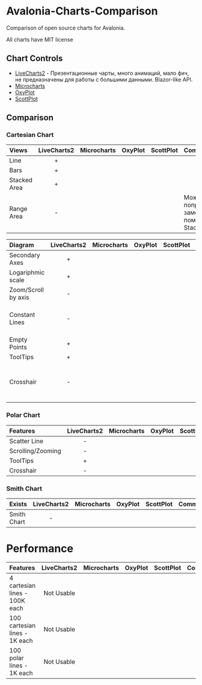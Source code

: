 # Avalonia-Charts-Comparison
Comparison of open source charts for Avalonia.

All charts have MIT license

## Chart Controls
* [LiveCharts2](https://github.com/beto-rodriguez/LiveCharts2) - Презентационные чарты, много анимаций, мало фич, не предназначены для работы с большими данными. Blazor-like API.
* [Microcharts](https://github.com/AvaloniaCommunity/Avalonia.Microcharts)
* [OxyPlot](https://github.com/oxyplot/oxyplot-avalonia)
* [ScottPlot](https://github.com/ScottPlot/ScottPlot)

## Comparison

### Cartesian Chart

Views        | LiveCharts2 | Microcharts | OxyPlot | ScottPlot | Comment
:----------- | :---------: | :---------: | :-----: | :-------: | :------
Line         |      +      |             |         |           |
Bars         |      +      |             |         |           |
Stacked Area |      +      |             |         |           |
Range Area   |      -      |             |         |           | Можно попробовать заменить с помощью Stacked Area

Diagram             | LiveCharts2 | Microcharts | OxyPlot | ScottPlot | Comment
:------------------ | :---------: | :---------: | :-----: | :-------: | :------
Secondary Axes      |      +      |             |         |           |
Logariphmic scale   |      +      |             |         |           |
Zoom/Scroll by axis |      -      |             |         |           |
Constant Lines      |      -      |             |         |           | Можно заменить обычной Line серией
Empty Points        |      +      |             |         |           |
ToolTips            |      +      |             |         |           |
Crosshair           |      -      |             |         |           | Тултип на максималках (не нужно точного попадания)

### Polar Chart

Features             | LiveCharts2 | Microcharts | OxyPlot | ScottPlot | Comment
:------------------- | :---------: | :---------: | :-----: | :-------: | :------
Scatter Line         |      -      |             |         |           |
Scrolling/Zooming    |      -      |             |         |           |
ToolTips             |      +      |             |         |           |
Crosshair            |      -      |             |         |           |

### Smith Chart

Exists              | LiveCharts2 | Microcharts | OxyPlot | ScottPlot | Comment
:------------------ | :---------: | :---------: | :-----: | :-------: | :------
Smith Chart         |      -      |             |         |           |

# Performance

Features                       | LiveCharts2 | Microcharts | OxyPlot | ScottPlot | Comment
:----------------------------- | :---------: | :---------: | :-----: | :-------: | :------
4 cartesian lines - 100K each  | Not Usable  |             |         |           |
100 cartesian lines - 1K each  | Not Usable  |             |         |           |
100 polar lines - 1K each      | Not Usable  |             |         |           |
